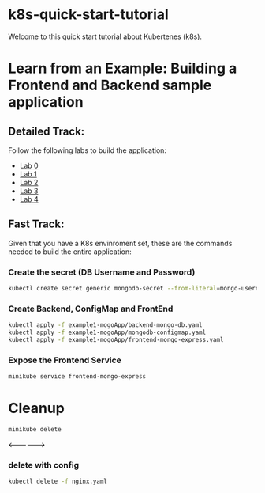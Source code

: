 # k8s-quick-start-tutorial

Welcome to this quick start tutorial about Kubertenes (k8s).

# Learn from an Example: Building a Frontend and Backend sample application 
## Detailed Track:

Follow the following labs to build the application:
- [Lab 0](./lab0.md)
- [Lab 1](./lab1.md)
- [Lab 2](./lab2.md)
- [Lab 3](./lab3.md)
- [Lab 4](./lab4.md)

## Fast Track:
Given that you have a K8s envinroment set, these are the commands needed to build the entire application:
### Create the secret (DB Username and Password)
```bash
kubectl create secret generic mongodb-secret --from-literal=mongo-username=mongouser --from-literal=mongo-password=mongopass
```
### Create Backend, ConfigMap and FrontEnd
```bash
kubectl apply -f example1-mogoApp/backend-mongo-db.yaml
kubectl apply -f example1-mogoApp/mongodb-configmap.yaml
kubectl apply -f example1-mogoApp/frontend-mongo-express.yaml
```
### Expose the Frontend Service
```bash
minikube service frontend-mongo-express
```
# Cleanup 

```bash
minikube delete
```


<------>

### delete with config
```bash
kubectl delete -f nginx.yaml
```

